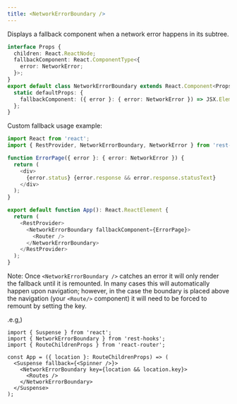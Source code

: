 ```yaml
---
title: <NetworkErrorBoundary />
---
```


Displays a fallback component when a network error happens in its subtree.

```typescript
interface Props {
  children: React.ReactNode;
  fallbackComponent: React.ComponentType<{
    error: NetworkError;
  }>;
}
export default class NetworkErrorBoundary extends React.Component<Props> {
  static defaultProps: {
    fallbackComponent: ({ error }: { error: NetworkError }) => JSX.Element;
  };
}
```

Custom fallback usage example:

```typescript
import React from 'react';
import { RestProvider, NetworkErrorBoundary, NetworkError } from 'rest-hooks';

function ErrorPage({ error }: { error: NetworkError }) {
  return (
    <div>
      {error.status} {error.response && error.response.statusText}
    </div>
  );
}

export default function App(): React.ReactElement {
  return (
    <RestProvider>
      <NetworkErrorBoundary fallbackComponent={ErrorPage}>
        <Router />
      </NetworkErrorBoundary>
    </RestProvider>
  );
}
```

Note: Once `<NetworkErrorBoundary />` catches an error it will only render the fallback
until it is remounted. In many cases this will automatically happen upon navigation; however,
in the case the boundary is placed above the navigation (your `<Route/>` component) it will
need to be forced to remount by setting the key.

.e.g,)

```tsx
import { Suspense } from 'react';
import { NetworkErrorBoundary } from 'rest-hooks';
import { RouteChildrenProps } from 'react-router';

const App = ({ location }: RouteChildrenProps) => (
  <Suspense fallback={<Spinner />}>
    <NetworkErrorBoundary key={location && location.key}>
      <Routes />
    </NetworkErrorBoundary>
  </Suspense>
);
```
